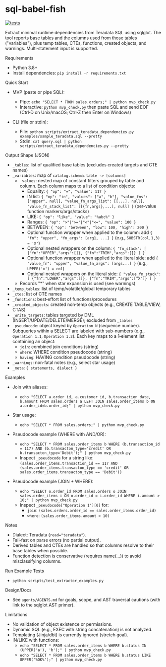 # sql-babel-fish

[![tests](https://github.com/PlatoArete/sql-babel-fish/actions/workflows/tests.yml/badge.svg?branch=main)](https://github.com/PlatoArete/sql-babel-fish/actions/workflows/tests.yml)

Extract minimal runtime dependencies from Teradata SQL using sqlglot. The tool reports base tables and the columns used from those tables ("variables"), plus temp tables, CTEs, functions, created objects, and warnings. Multi‑statement input is supported.

Requirements
- Python 3.8+
- Install dependencies: `pip install -r requirements.txt`

Quick Start
- MVP (paste or pipe SQL):
  - Pipe: `echo "SELECT * FROM sales.orders;" | python mvp_check.py`
  - Interactive: `python mvp_check.py` then paste SQL and send EOF (Ctrl‑D on Unix/macOS; Ctrl‑Z then Enter on Windows)

- CLI (file or stdin):
  - File: `python scripts/extract_teradata_dependencies.py examples/sample_teradata.sql --pretty`
  - Stdin: `cat query.sql | python scripts/extract_teradata_dependencies.py --pretty`

Output Shape (JSON)
- `_tables`: list of qualified base tables (excludes created targets and CTE names)
- `_variables`: map of `catalog.schema.table -> [columns]`
  - `_values`: nested map of constant filters grouped by table and column. Each column maps to a list of condition objects:
    - Equality: `{ "op": "=", "value": 117 }`
    - IN list: `{ "op": "in", "values": ["a", "b"], "value_fns": ["upper", null], "value_fn_args_list": [[...], null], "value_fn_stack_list": [[{fn,args},...], null] }` (per-value function markers/args/stacks)
    - LIKE: `{ "op": "like", "value": "%abc%" }`
    - Ranges: `{ "op": ">"|">="|"<"|"<=", "value": 100 }`
    - BETWEEN: `{ "op": "between", "low": 100, "high": 200 }`
    - Optional function wrapper when applied to the column: add `{ "fn": "upper", "fn_args": [arg1, ...] }` (e.g., `SUBSTR(col,1,3) = 'X'`)
    - Optional nested wrappers on the column: `{ "fn_stack": [ {"fn":"UPPER","args":[]}, {"fn":"TRIM","args":[]} ] }`
    - Optional function wrapper when applied to the literal side: add `{ "value_fn": "upper", "value_fn_args": [args...] }` (e.g., `UPPER('x') = col`)
    - Optional nested wrappers on the literal side: `{ "value_fn_stack": [ {"fn":"LOWER","args":[]}, {"fn":"TRIM","args":["X"]} ] }`
  - Records "*" when star expansion is used (see warnings)
- `_temp_tables`: list of temp/volatile/global temporary tables
- `_ctes`: list of CTE names
- `_functions`: best‑effort list of functions/procedures
- `_created_objects`: created non‑temp objects (e.g., CREATE TABLE/VIEW, CTAS)
- `_write_targets`: tables targeted by DML (INSERT/UPDATE/DELETE/MERGE); excluded from `_tables`
- `_pseudocode`: object keyed by `Operation N` (sequence number). Subqueries within a SELECT are labeled with sub-numbers (e.g., `Operation 1.1`, `Operation 1.2`). Each key maps to a 1‑element list containing an object:
  - `join`: combined join conditions (string)
  - `where`: WHERE condition pseudocode (string)
  - `having`: HAVING condition pseudocode (string)
- `_warnings`: non‑fatal notes (e.g., select star usage)
- `_meta`: `{ statements, dialect }`

Examples
- Join with aliases:
  - `echo "SELECT a.order_id, a.customer_id, b.transaction_date, b.amount FROM sales.orders a LEFT JOIN sales.order_items b ON a.order_id=b.order_id;" | python mvp_check.py`

- Star usage:
  - `echo "SELECT * FROM sales.orders;" | python mvp_check.py`

- Pseudocode example (WHERE with AND/OR):
  - `echo "SELECT * FROM sales.order_items b WHERE (b.transaction_id = 117) AND (b.transacton_type='credit' OR b.transacton_type='Debit');" | python mvp_check.py`
  - Inspect `_pseudocode` for a string like: `(sales.order_items.transaction_id == 117 AND (sales.order_items.transacton_type == 'credit' OR sales.order_items.transacton_type == 'Debit'))`

- Pseudocode example (JOIN + WHERE):
  - `echo "SELECT o.order_id FROM sales.orders o JOIN sales.order_items i ON o.order_id = i.order_id WHERE i.amount > 10;" | python mvp_check.py`
  - Inspect `_pseudocode["Operation 1"][0]` for:
    - `join`: `(sales.orders.order_id == sales.order_items.order_id)`
    - `where`: `(sales.order_items.amount > 10)`

Notes
- Dialect: Teradata (`read="teradata"`).
- Fail‑fast on parse errors (no partial output).
- Derived tables and CTEs are handled so that columns resolve to their base tables when possible.
- Function detection is conservative (requires name(...)) to avoid misclassifying columns.

Run Example Tests
- `python scripts/test_extractor_examples.py`

Design/Docs
- See `agents/AGENTS.md` for goals, scope, and AST traversal cautions (with link to the sqlglot AST primer).

Limitations
- No validation of object existence or permissions.
- Dynamic SQL (e.g., EXEC with string concatenation) is not analyzed.
- Templating (Jinja/dbt) is currently ignored (stretch goal).
- IN/LIKE with functions:
  - `echo "SELECT * FROM sales.order_items b WHERE b.status IN (UPPER('a'), 'b');" | python mvp_check.py`
  - `echo "SELECT * FROM sales.order_items b WHERE b.status LIKE UPPER('%OK%');" | python mvp_check.py`
